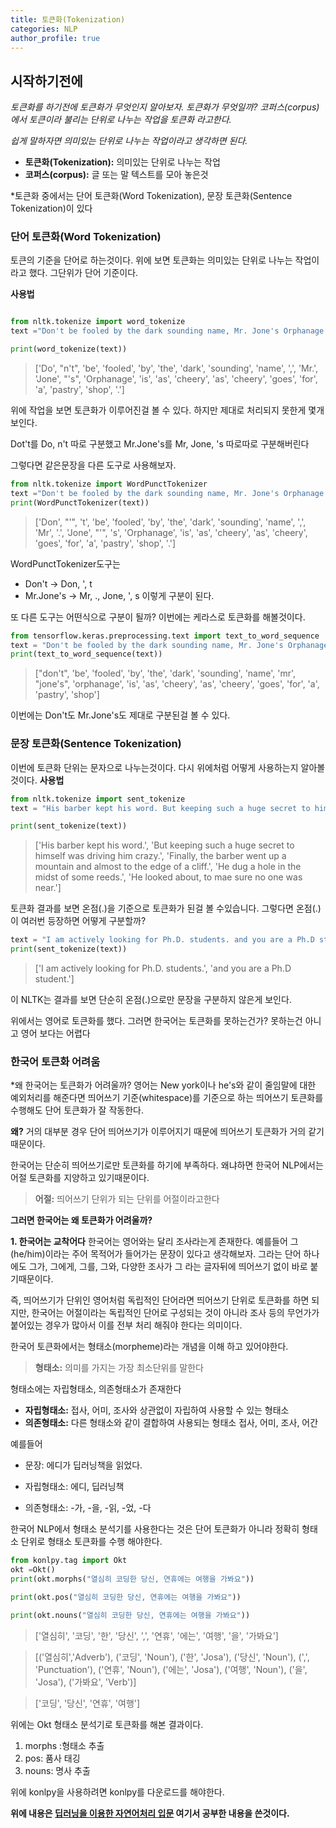 ```yaml
---
title: 토큰화(Tokenization)
categories: NLP
author_profile: true
---
```

## 시작하기전에

*토큰화를 하기전에 토큰화가 무엇인지 알아보자. 토큰화가 무엇일까? 코퍼스(corpus)에서 토큰이라 불리는 단위로 나누는 작업을 토큰화 라고한다.*

*쉽게 말하자면 의미있는 단위로 나누는 작업이라고 생각하면 된다.*

- **토큰화(Tokenization):** 의미있는 단위로 나누는 작업
- **코퍼스(corpus):** 글 또는 말 텍스트를 모아 놓은것

*토큰화 중에서는 단어 토큰화(Word Tokenization), 문장 토큰화(Sentence Tokenization)이 있다 

### 단어 토큰화(Word Tokenization)
토큰의 기준을 단어로 하는것이다. 위에 보면 토큰화는 의미있는 단위로 나누는 작업이라고 했다. 그단위가 단어 기준이다. 

**사용법**

```python

from nltk.tokenize import word_tokenize
text ="Don't be fooled by the dark sounding name, Mr. Jone's Orphanage is as cheery as cheery goes for a pastry shop."

print(word_tokenize(text))
```
>['Do', "n't", 'be', 'fooled', 'by', 'the', 'dark', 'sounding', 'name', ',', 'Mr.', 'Jone', "'s", 'Orphanage', 'is', 'as', 'cheery', 'as', 'cheery', 'goes', 'for', 'a', 'pastry', 'shop', '.']

위에 작업을 보면 토큰화가 이루어진걸 볼 수 있다. 하지만 제대로 처리되지 못한게 몇개 보인다. 

Dot't를 Do, n't 따로 구분했고 
Mr.Jone's를 Mr, Jone, 's 따로따로 구분해버린다 

그렇다면 같은문장을 다른 도구로 사용해보자.

```python
from nltk.tokenize import WordPunctTokenizer
text ="Don't be fooled by the dark sounding name, Mr. Jone's Orphanage is as cheery as cheery goes for a pastry shop." 
print(WordPunctTokenizer(text))
```
>['Don', "'", 't', 'be', 'fooled', 'by', 'the', 'dark', 'sounding', 'name', ',', 'Mr', '.', 'Jone', "'", 's', 'Orphanage', 'is', 'as', 'cheery', 'as', 'cheery', 'goes', 'for', 'a', 'pastry', 'shop', '.']

WordPunctTokenizer도구는 
- Don't -> Don, ', t
- Mr.Jone's -> Mr, ., Jone, ', s 
이렇게 구분이 된다.

또 다른 도구는 어떤식으로 구분이 될까? 이번에는 케라스로 토큰화를 해볼것이다.

```python
from tensorflow.keras.preprocessing.text import text_to_word_sequence
text = "Don't be fooled by the dark sounding name, Mr. Jone's Orphanage is as cheery as cheery goes for a pastry shop."
print(text_to_word_sequence(text))
```
>["don't", 'be', 'fooled', 'by', 'the', 'dark', 'sounding', 'name', 'mr', "jone's", 'orphanage', 'is', 'as', 'cheery', 'as', 'cheery', 'goes', 'for', 'a', 'pastry', 'shop']

이번에는 Don't도 Mr.Jone's도 제대로 구분된걸 볼 수 있다.

### 문장 토큰화(Sentence Tokenization)
이번에 토큰화 단위는 문자으로 나누는것이다. 다시 위에처럼 어떻게 사용하는지 알아볼것이다.
**사용법**

```python
from nltk.tokenize import sent_tokenize
text = "His barber kept his word. But keeping such a huge secret to himself was driving him crazy. Finally, the barber went up a mountain and almost to the edge of a cliff. He dug a hole in the midst of some reeds. He looked about, to mae sure no one was near."

print(sent_tokenize(text))
```
>['His barber kept his word.', 'But keeping such a huge secret to himself was driving him crazy.', 'Finally, the barber went up a mountain and almost to the edge of a cliff.', 'He dug a hole in the midst of some reeds.', 'He looked about, to mae sure no one was near.']

토큰화 결과를 보면 온점(.)을 기준으로 토큰화가 된걸 볼 수있습니다. 그렇다면 온점(.)이 여러번 등장하면 어떻게 구분할까? 

```python
text = "I am actively looking for Ph.D. students. and you are a Ph.D student."
print(sent_tokenize(text))
```

>['I am actively looking for Ph.D. students.', 'and you are a Ph.D student.']

이 NLTK는 결과를 보면 단순히 온점(.)으로만 문장을 구분하지 않은게 보인다.


위에서는 영어로 토큰화를 했다. 그러면 한국어는 토큰화를 못하는건가? 못하는건 아니고 영어 보다는 어렵다 

### 한국어 토큰화 어려움

*왜 한국어는 토큰화가 어려울까? 영어는 New york이나 he's와 같이 줄임말에 대한 예외처리를 해준다면 띄어쓰기 기준(whitespace)를 기준으로 하는 띄어쓰기 토큰화를 수행해도 단어 토큰화가 잘 작동한다.

**왜?** 거의 대부분 경우 단어 띄어쓰기가 이루어지기 때문에 띄어쓰기 토큰화가 거의 같기때문이다.

한국어는 단순히 띄어쓰기로만 토큰화를 하기에 부족하다.
왜냐하면 한국어 NLP에서는 어절 토큰화를 지양하고 있기때문이다.

> **어절:** 띄어쓰기 단위가 되는 단위를 어절이라고한다


**그러면 한국어는 왜 토큰화가 어려울까?**

**1. 한국어는 교착어다**
한국어는 영어와는 달리 조사라는게 존재한다. 예를들어 그(he/him)이라는 주어 목적어가 들어가는 문장이 있다고 생각해보자.  그라는 단어 하나에도 그가, 그에게, 그를, 그와, 다양한 조사가 그 라는 글자뒤에 띄어쓰기 없이 바로 붙기때문이다.

즉, 띄어쓰기가 단위인 영어처럼 독립적인 단어라면 띄어쓰기 단위로 토큰화를 하면 되지만, 한국어는 어절이라는 독립적인 단어로 구성되는 것이 아니라 조사 등의 무언가가 붙어있는 경우가 많아서 이를 전부 처리 해줘야 한다는 의미이다.

한국어 토큰화에서는 형태소(morpheme)라는 개념을 이해 하고 있어야한다. 
> **형태소:** 의미를 가지는 가장 최소단위를 말한다

형태소에는 자립형태소, 의존형태소가 존재한다

- **자립형태소:** 접사, 어미, 조사와 상관없이 자립하여 사용할 수 있는 형태소
- **의존형태소:** 다른 형태소와 같이 결합하여 사용되는 형태소 접사, 어미, 조사, 어간

예를들어 
- 문장: 에디가 딥러닝책을 읽었다.

- 자립형태소: 에디, 딥러닝책
- 의존형태소: -가, -을, -읽, -었, -다

한국어 NLP에서 형태소 분석기를 사용한다는 것은 단어 토큰화가 아니라 정확히 형태소 단위로 형태소 토큰화를 수행 해야한다. 

```python
from konlpy.tag import Okt
okt =Okt()
print(okt.morphs("열심히 코딩한 당신, 연휴에는 여행을 가봐요"))

print(okt.pos("열심히 코딩한 당신, 연휴에는 여행을 가봐요"))

print(okt.nouns("열심히 코딩한 당신, 연휴에는 여행을 가봐요"))
```

>['열심히', '코딩', '한', '당신', ',', '연휴', '에는', '여행', '을', '가봐요'] 

>[('열심히','Adverb'), ('코딩', 'Noun'), ('한', 'Josa'), ('당신', 'Noun'), (',', 'Punctuation'), ('연휴', 'Noun'), ('에는', 'Josa'), ('여행', 'Noun'), ('을', 'Josa'), ('가봐요', 'Verb')] 

>['코딩', '당신', '연휴', '여행'] 

위에는 Okt 형태소 분석기로 토큰화를 해본 결과이다.

1. morphs :형태소 추출
2. pos: 품사 태깅
3. nouns: 명사 추출


위에 konlpy을 사용하려면 konlpy를 다운로드를 해야한다. 

**위에 내용은 [딥러닝을 이용한 자연어처리 입문](https://wikidocs.net/book/2155) 여기서 공부한 내용을 쓴것이다.**

